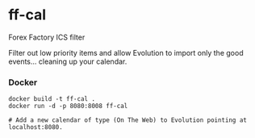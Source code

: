 # ff-cal
Forex Factory ICS filter

Filter out low priority items and allow Evolution to import only the good events... cleaning up your calendar. 


### Docker

```
docker build -t ff-cal .
docker run -d -p 8080:8008 ff-cal

# Add a new calendar of type (On The Web) to Evolution pointing at localhost:8080.
```
